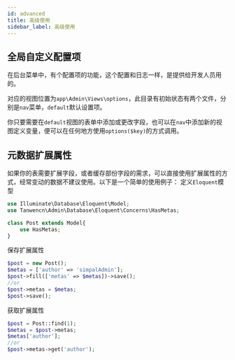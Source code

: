 ```yaml
---
id: advanced
title: 高级使用
sidebar_label: 高级使用
---
```


## 全局自定义配置项
在后台菜单中，有个配置项的功能，这个配置和日志一样，是提供给开发人员用的。

对应的视图位置为`app\Admin\Views\options`，此目录有初始状态有两个文件，分别是`nav`菜单，`default`默认设置项。


你只要需要在`default`视图的表单中添加或更改字段，也可以在`nav`中添加新的视图定义变量，便可以在任何地方使用`options($key)`的方式调用。

## 元数据扩展属性
如果你的表需要扩展字段，或者缓存部份字段的需求，可以直接使用扩展属性的方式，经常变动的数据不建议使用。以下是一个简单的使用例子：
定义`Eloquent`模型
```php
use Illuminate\Database\Eloquent\Model;
use Tanwencn\Admin\Database\Eloquent\Concerns\HasMetas;

class Post extends Model{
    use HasMetas;
}
```
保存扩展属性
```php
$post = new Post();
$metas = ['author' => 'simpalAdmin'];
$post->fill(['metas' => $metas])->save();
//or
$post->metas = $metas;
$post->save();
```
获取扩展属性
```php
$post = Post::find(1);
$metas = $post->metas;
$metas['author'];
//or
$post->metas->get('author');
```